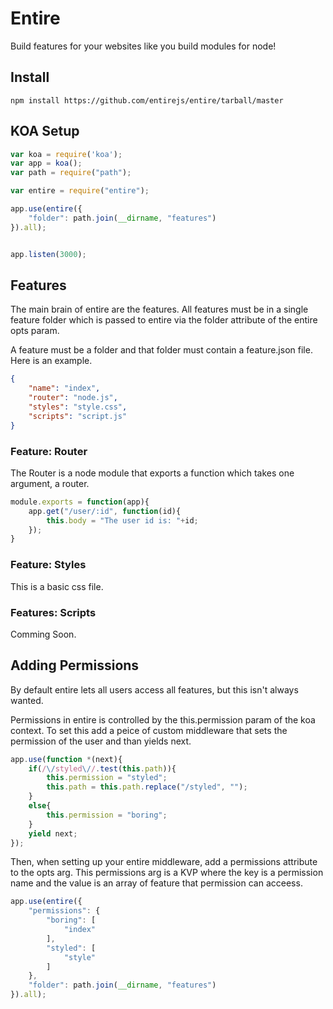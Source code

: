 # Entire

Build features for your websites like you build modules for node!

## Install

`npm install https://github.com/entirejs/entire/tarball/master`

## KOA Setup

```js
var koa = require('koa');
var app = koa();
var path = require("path");

var entire = require("entire");

app.use(entire({
	"folder": path.join(__dirname, "features")
}).all);


app.listen(3000);
```

## Features

The main brain of entire are the features. All features must be in a single feature folder which is passed to entire via the folder attribute of the entire opts param.

A feature must be a folder and that folder must contain a feature.json file. Here is an example.

```json
{
	"name": "index",
	"router": "node.js",
	"styles": "style.css",
	"scripts": "script.js"
}
```

### Feature: Router

The Router is a node module that exports a function which takes one argument, a router.

```js
module.exports = function(app){
	app.get("/user/:id", function(id){
		this.body = "The user id is: "+id;
	});
}
```

### Feature: Styles

This is a basic css file.

### Features: Scripts

Comming Soon.

## Adding Permissions

By default entire lets all users access all features, but this isn't always wanted.

Permissions in entire is controlled by the this.permission param of the koa context. To set this add a peice of custom middleware that sets the permission of the user and than yields next.

```js
app.use(function *(next){
	if(/\/styled\//.test(this.path)){
		this.permission = "styled";
		this.path = this.path.replace("/styled", "");
	}
	else{
		this.permission = "boring";
	}
	yield next;
});
```

Then, when setting up your entire middleware, add a permissions attribute to the opts arg. This permissions arg is a KVP where the key is a permission name and the value is an array of feature that permission can acceess.

```js
app.use(entire({
	"permissions": {
		"boring": [
			"index"
		],
		"styled": [
			"style"
		]
	},
	"folder": path.join(__dirname, "features")
}).all);
```